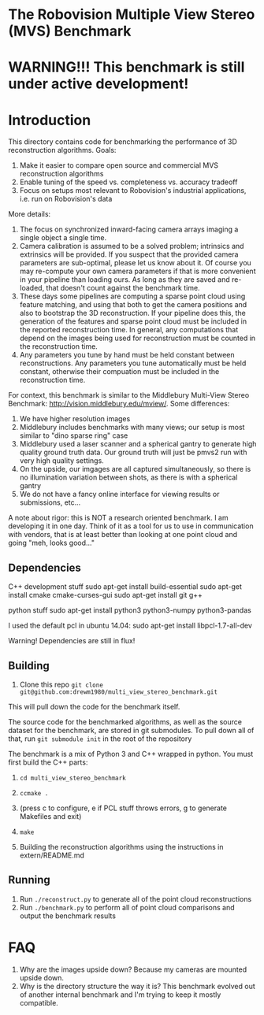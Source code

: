 # The Robovision Multiple View Stereo (MVS) Benchmark

# WARNING!!! This benchmark is still under active development! 

# Introduction

This directory contains code for benchmarking the performance of 3D reconstruction algorithms. Goals:

1. Make it easier to compare open source and commercial MVS reconstruction algorithms
1. Enable tuning of the speed vs. completeness vs. accuracy tradeoff
1. Focus on setups most relevant to Robovision's industrial applications, i.e. run on Robovision's data

More details:

1. The focus on synchronized inward-facing camera arrays imaging a single object a single time.
1. Camera calibration is assumed to be a solved problem; intrinsics and extrinsics will be provided. If you suspect that the provided camera parameters are sub-optimal, please let us know about it. Of course you may re-compute your own camera parameters if that is more convenient in your pipeline than loading ours. As long as they are saved and re-loaded, that doesn't count against the benchmark time.
1. These days some pipelines are computing a sparse point cloud using feature matching, and using that both to get the camera positions and also to bootstrap the 3D reconstruction. If your pipeline does this, the generation of the features and sparse point cloud must be included in the reported reconstruction time. In general, any computations that depend on the images being used for reconstruction must be counted in the reconstruction time. 
1. Any parameters you tune by hand must be held constant between reconstructions. Any parameters you tune automatically must be held constant, otherwise their compuation must be included in the reconstruction time.

For context, this benchmark is similar to the Middlebury Multi-View Stereo Benchmark: http://vision.middlebury.edu/mview/. Some differences:
1. We have higher resolution images
1. Middlebury includes benchmarks with many views; our setup is most similar to "dino sparse ring" case
1. Middlebury used a laser scanner and a spherical gantry to generate high quality ground truth data. Our ground truth will just be pmvs2 run with very high quality settings.
1. On the upside, our imgages are all captured simultaneously, so there is no illumination variation between shots, as there is with a spherical gantry
1. We do not have a fancy online interface for viewing results or submissions, etc... 

A note about rigor: this is NOT a research oriented benchmark. I am developing it in one day. Think of it as a tool for us to use in communication with vendors, that is at least better than looking at one point cloud and going "meh, looks good..."

## Dependencies

C++ development stuff
    sudo apt-get install build-essential
    sudo apt-get install cmake cmake-curses-gui
    sudo apt-get install git g++

python stuff
    sudo apt-get install python3 python3-numpy python3-pandas

I used the default pcl in ubuntu 14.04:
    sudo apt-get install libpcl-1.7-all-dev

Warning! Dependencies are still in flux!

## Building

1. Clone this repo `git clone git@github.com:drewm1980/multi_view_stereo_benchmark.git`

This will pull down the code for the benchmark itself. 

The source code for the benchmarked algorithms, as well as the source dataset for the benchmark, are stored in git submodules. To pull down all of that, run `git submodule init` in the root of the repository

The benchmark is a mix of Python 3 and C++ wrapped in python. You must first build the C++ parts:

1. `cd multi_view_stereo_benchmark`
1. `ccmake .`
1. (press c to configure, e if PCL stuff throws errors, g to generate Makefiles and exit)
1. `make`

1. Building the reconstruction algorithms using the instructions in extern/README.md

## Running
1. Run `./reconstruct.py` to generate all of the point cloud reconstructions
1. Run `./benchmark.py` to perform all of point cloud comparisons and output the benchmark results

# FAQ

1. Why are the images upside down? Because my cameras are mounted upside down.
1. Why is the directory structure the way it is? This benchmark evolved out of another internal benchmark and I'm trying to keep it mostly compatible.
